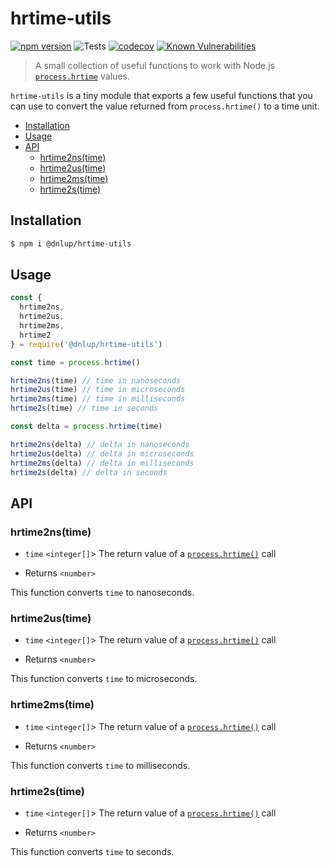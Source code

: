 # hrtime-utils
[![npm version](https://badge.fury.io/js/%40dnlup%2Fhrtime-utils.svg)](https://badge.fury.io/js/%40dnlup%2Fhrtime-utils)
![Tests](https://github.com/dnlup/hrtime-utils/workflows/Tests/badge.svg)
[![codecov](https://codecov.io/gh/dnlup/hrtime-utils/branch/next/graph/badge.svg?token=EB373JDPDU)](https://codecov.io/gh/dnlup/hrtime-utils)
[![Known Vulnerabilities](https://snyk.io/test/github/dnlup/hrtime-utils/badge.svg?targetFile=package.json)](https://snyk.io/test/github/dnlup/hrtime-utils?targetFile=package.json)

> A small collection of useful functions to work with Node.js [`process.hrtime`](https://nodejs.org/docs/latest-v12.x/api/process.html#process_process_hrtime_time)  values.

`hrtime-utils` is a tiny module that exports a few useful functions that you can use to convert the value returned from `process.hrtime()` to a time unit.

<!-- toc -->

- [Installation](#installation)
- [Usage](#usage)
- [API](#api)
  * [hrtime2ns(time)](#hrtime2nstime)
  * [hrtime2us(time)](#hrtime2ustime)
  * [hrtime2ms(time)](#hrtime2mstime)
  * [hrtime2s(time)](#hrtime2stime)

<!-- tocstop -->

## Installation

```bash
$ npm i @dnlup/hrtime-utils
````

## Usage

```js
const {
  hrtime2ns,
  hrtime2us,
  hrtime2ms,
  hrtime2
} = require('@dnlup/hrtime-utils')

const time = process.hrtime()

hrtime2ns(time) // time in nanoseconds
hrtime2us(time) // time in microseconds
hrtime2ms(time) // time in milliseconds
hrtime2s(time) // time in seconds

const delta = process.hrtime(time)

hrtime2ns(delta) // delta in nanoseconds
hrtime2us(delta) // delta in microseconds
hrtime2ms(delta) // delta in milliseconds
hrtime2s(delta) // delta in seconds
```

## API

### hrtime2ns(time)

* `time` `<integer[]`> The return value of a [`process.hrtime()`](https://nodejs.org/docs/latest-v12.x/api/process.html#process_process_hrtime_time) call

* Returns `<number>`

This function converts `time` to nanoseconds.

### hrtime2us(time)

* `time` `<integer[]`> The return value of a [`process.hrtime()`](https://nodejs.org/docs/latest-v12.x/api/process.html#process_process_hrtime_time) call

* Returns `<number>`

This function converts `time` to microseconds.

### hrtime2ms(time)

* `time` `<integer[]`> The return value of a [`process.hrtime()`](https://nodejs.org/docs/latest-v12.x/api/process.html#process_process_hrtime_time) call

* Returns `<number>`

This function converts `time` to milliseconds.

### hrtime2s(time)

* `time` `<integer[]`> The return value of a [`process.hrtime()`](https://nodejs.org/docs/latest-v12.x/api/process.html#process_process_hrtime_time) call

* Returns `<number>`

This function converts `time` to seconds.

